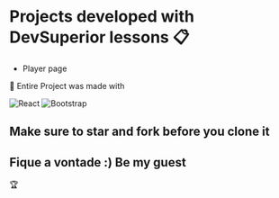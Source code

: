 # Projects developed with DevSuperior lessons :clipboard:
- Player page

:bow: Entire Project was made with

 <img alt="React" src="https://img.shields.io/badge/react%20-%2320232a.svg?&style=for-the-badge&logo=react&logoColor=%2361DAFB"/>
  <img alt="Bootstrap" src="https://img.shields.io/badge/bootstrap%20-%23563D7C.svg?&style=for-the-badge&logo=bootstrap&logoColor=white"/>

## Make sure to star and fork before you clone it

## Fique a vontade :) Be my guest

:trophy:


